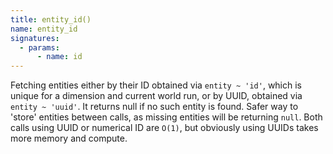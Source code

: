 ```yaml
---
title: entity_id()
name: entity_id
signatures:
  - params:
      - name: id
---
```


Fetching entities either by their ID obtained via `entity ~ 'id'`, which is
unique for a dimension and current world run, or by UUID, obtained via
`entity ~ 'uuid'`. It returns null if no such entity is found. Safer way to
'store' entities between calls, as missing entities will be returning `null`.
Both calls using UUID or numerical ID are `O(1)`, but obviously using UUIDs
takes more memory and compute.
